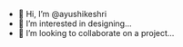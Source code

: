 - 👋 Hi, I’m @ayushikeshri
- 👀 I’m interested in designing...
- 💞️ I’m looking to collaborate on a project...

<!---
ayushikeshri/ayushikeshri is a ✨ special ✨ repository because its `README.md` (this file) appears on your GitHub profile.
You can click the Preview link to take a look at your changes.
--->
